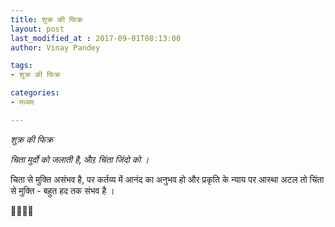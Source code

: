 ```yaml
---
title: शुक्र की फिक्र
layout: post
last_modified_at : 2017-09-01T08:13:00
author: Vinay Pandey

tags:
- शुक्र की फिक्र

categories:
- मध्यम

---
```


*शुक्र की फिक्र*

*चिता मुर्दो को जलाती है,*
औऱ 
*चिंता जिंदो को ।*


चिता से मुक्ति असंभव है, 
पर
कर्तव्य में आनंद का अनुभव हो और प्रकृति के न्याय पर आस्था अटल 
तो चिंता से मुक्ति - 
बहुत हद तक संभव है ।

🙏🌷🌷🙏
